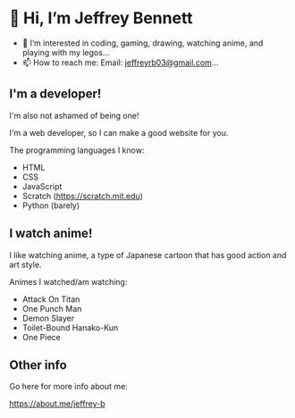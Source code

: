 # 👋 Hi, I’m Jeffrey Bennett
- 👀 I’m interested in coding, gaming, drawing, watching anime, and playing with my legos...
- 📫 How to reach me: Email: jeffreyrb03@gmail.com...

## I'm a developer!

I'm also not ashamed of being one! 

I'm a web developer, so I can make a good website for you.

The programming languages I know:

* HTML
* CSS
* JavaScript
* Scratch (https://scratch.mit.edu) 
* Python (barely)

## I watch anime!

I like watching anime, a type of Japanese cartoon that has good action and art style.

Animes I watched/am watching:

* Attack On Titan
* One Punch Man
* Demon Slayer
* Toilet-Bound Hanako-Kun
* One Piece

## Other info

Go here for more info about me:

https://about.me/jeffrey-b
